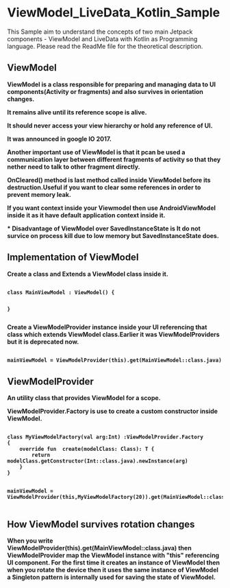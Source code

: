 # ViewModel_LiveData_Kotlin_Sample
This Sample aim to understand the concepts of two main Jetpack components - ViewModel and LiveData with Kotlin as Programming language. Please read the ReadMe file for the theoretical description.

<h2>ViewModel</h2>
<p><b> ViewModel is a class responsible for preparing and managing data to UI components(Activity or fragments) and also survives in orientation changes.</b></p>
<p><b> It remains alive until its reference scope is alive.</b></p>
<p><b> It should never access your view hierarchy or hold any reference of UI.</b></p>
<p><b> It was announced in google IO 2017.</b></p>
<p><b> Another important use of ViewModel is that it pcan be used a communication layer between different fragments of activity so that
they nether need to talk to other fragment directly. </b></p>
<p><b> OnCleared() method is last method called inside ViewModel before its destruction.Useful if you want to clear some references in order to prevent memory leak.</p></p>
<p><b> If you want context inside your Viewmodel then use AndroidViewModel inside it as it have default application context inside it. </b></p>

<p><b> * Disadvantage of ViewModel over SavedInstanceState is It do not survice on process kill due to low memory but SavedInstanceState does. </b></p>

<h2> Implementation of ViewModel </h2>
<p><b> Create a class and Extends a ViewModel class inside it. </b></p>
<pre><code>
class MainViewModel : ViewModel() {

}
</pre></code>
<p><b> Create a ViewModelProvider instance inside your UI referencing that class which extends ViewModel class.Earlier it was ViewModelProviders but it is deprecated now. </b></p>
<pre><code>
mainViewModel = ViewModelProvider(this).get(MainViewModel::class.java)
</code></pre>

<h2> ViewModelProvider</h2>
<p><b> An utility class that provides ViewModel for a scope.</p></b>
<p><b> ViewModelProvider.Factory is use to create a custom constructor inside ViewModel.</b></p>
<pre><code>
class MyViewModelFactory(val arg:Int) :ViewModelProvider.Factory
{
    override fun <T : ViewModel?> create(modelClass: Class<T>): T {
        return modelClass.getConstructor(Int::class.java).newInstance(arg)
    }
}

mainViewModel = ViewModelProvider(this,MyViewModelFactory(20)).get(MainViewModel::class.java)
</code></pre>
<h2> How ViewModel survives rotation changes </h2>
<p><b>When you write ViewModelProvider(this).get(MainViewModel::class.java) then ViewModelProvider map the ViewModel instance with "this" referencing
UI component. For the first time it creates an instance of ViewModel then when you rotate the device then it uses the same instance of ViewModel
a Singleton pattern is internally used for saving the state of ViewModel.</b></p>

